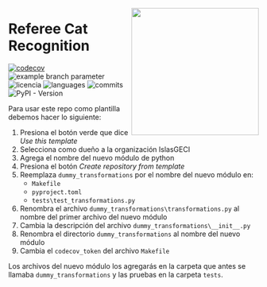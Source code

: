 <a href="https://www.islas.org.mx/"><img src="https://www.islas.org.mx/img/logo.svg" align="right" width="256" /></a>
# Referee Cat Recognition
[![codecov](https://codecov.io/gh/IslasGECI/dummy_transformations/graph/badge.svg?token=wyxnwZypMA)](https://codecov.io/gh/IslasGECI/clean_camera_data)
![example branch
parameter](https://github.com/IslasGECI/dummy_transformations/actions/workflows/actions.yml/badge.svg)
![licencia](https://img.shields.io/github/license/IslasGECI/referee_cat_recognition)
![languages](https://img.shields.io/github/languages/top/IslasGECI/referee_cat_recognition)
![commits](https://img.shields.io/github/commit-activity/y/IslasGECI/referee_cat_recognition)
![PyPI - Version](https://img.shields.io/pypi/v/referee_cat_recognition)

Para usar este repo como plantilla debemos hacer lo siguiente:

1. Presiona el botón verde que dice _Use this template_
1. Selecciona como dueño a la organización IslasGECI
1. Agrega el nombre del nuevo módulo de python
1. Presiona el botón _Create repository from template_
1. Reemplaza `dummy_transformations` por el nombre del nuevo módulo en:
    - `Makefile`
    - `pyproject.toml`
    - `tests\test_transformations.py`
1. Renombra el archivo `dummy_transformations\transformations.py` al nombre del primer archivo del
   nuevo módulo
1. Cambia la descripción del archivo `dummy_transformations\__init__.py`
1. Renombra el directorio `dummy_transformations` al nombre del nuevo módulo
1. Cambia el `codecov_token` del archivo `Makefile`

Los archivos del nuevo módulo los agregarás en la carpeta que antes se llamaba
`dummy_transformations` y las pruebas en la carpeta `tests`.
